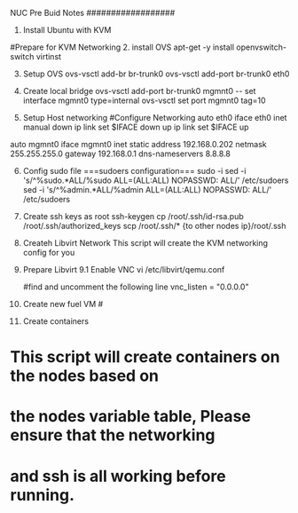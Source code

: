 NUC Pre Buid Notes
##################

1. Install Ubuntu with KVM 


#Prepare for KVM Networking
2. install OVS 
apt-get -y install openvswitch-switch virtinst


3. Setup OVS
ovs-vsctl add-br br-trunk0
ovs-vsctl add-port br-trunk0 eth0 

4. Create local bridge
ovs-vsctl add-port br-trunk0 mgmnt0 -- set interface mgmnt0 type=internal
ovs-vsctl set port mgmnt0 tag=10

5. Setup Host networking
#Configure Networking
auto eth0
iface eth0 inet manual
  down ip link set $IFACE down
  up ip link set $IFACE up 


auto mgmnt0
iface mgmnt0 inet static
  address 192.168.0.202
  netmask 255.255.255.0
  gateway 192.168.0.1
  dns-nameservers 8.8.8.8

6. Config sudo file
===sudoers configuration===
sudo -i
sed -i 's/^\%sudo.*ALL/\%sudo   ALL=(ALL:ALL) NOPASSWD: ALL/' /etc/sudoers
sed -i 's/^\%admin.*ALL/\%admin  ALL=(ALL:ALL) NOPASSWD: ALL/' /etc/sudoers

7. Create ssh keys as root
ssh-keygen
cp /root/.ssh/id-rsa.pub /root/.ssh/authorized_keys
scp /root/.ssh/* {to other nodes ip}/root/.ssh


8. Createh Libvirt Network
This script will create the KVM networking config for you


9. Prepare Libvirt
9.1 Enable VNC
	vi  /etc/libvirt/qemu.conf
	
	#find and uncomment the following line
	vnc_listen = "0.0.0.0"



10. Create new fuel VM # 


11. Create containers
# This script will create containers on the nodes based on 
# the nodes variable table, Please ensure that the networking
# and ssh is all working before running.











